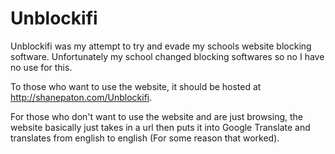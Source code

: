 # Unblockifi

Unblockifi was my attempt to try and evade my schools website blocking software. Unfortunately my school changed blocking softwares so no I have no use for this.

To those who want to use the website, it should be hosted at http://shanepaton.com/Unblockifi.

For those who don't want to use the website and are just browsing, the website basically just takes in a url then puts it into Google Translate  and translates from english to english (For some reason that worked).
